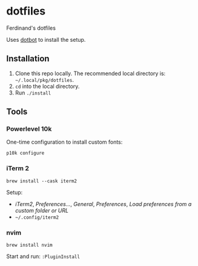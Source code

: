 # dotfiles
Ferdinand's dotfiles

Uses [dotbot][dotbot] to install the setup.

## Installation
1. Clone this repo locally.  The recommended local directory is: `~/.local/pkg/dotfiles`.
2. `cd` into the local directory.
3. Run `./install`

## Tools

### Powerlevel 10k
One-time configuration to install custom fonts:
```
p10k configure
```

### iTerm 2
```
brew install --cask iterm2
```

Setup:
* _iTerm2_, _Preferences..._, _General_, _Preferences_, _Load preferences from a custom folder or URL_
* `~/.config/iterm2`

### nvim
```
brew install nvim
```

Start and run: `:PluginInstall`


[dotbot]: https://github.com/anishathalye/dotbot
